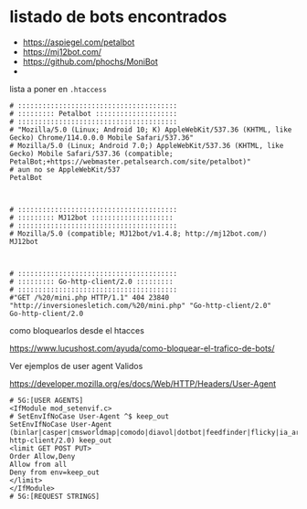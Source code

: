 # listado de bots encontrados

- https://aspiegel.com/petalbot
- https://mj12bot.com/
- https://github.com/phochs/MoniBot
- 


lista a poner en `.htaccess` 
```shell
# :::::::::::::::::::::::::::::::::::::::
# ::::::::: Petalbot ::::::::::::::::::::
# :::::::::::::::::::::::::::::::::::::::
# "Mozilla/5.0 (Linux; Android 10; K) AppleWebKit/537.36 (KHTML, like Gecko) Chrome/114.0.0.0 Mobile Safari/537.36"
# Mozilla/5.0 (Linux; Android 7.0;) AppleWebKit/537.36 (KHTML, like Gecko) Mobile Safari/537.36 (compatible; PetalBot;+https://webmaster.petalsearch.com/site/petalbot)"
# aun no se AppleWebKit/537
PetalBot



# :::::::::::::::::::::::::::::::::::::::
# ::::::::: MJ12bot ::::::::::::::::::::
# :::::::::::::::::::::::::::::::::::::::
# Mozilla/5.0 (compatible; MJ12bot/v1.4.8; http://mj12bot.com/)
MJ12bot



# :::::::::::::::::::::::::::::::::::::::
# ::::::::: Go-http-client/2.0 :::::::::
# :::::::::::::::::::::::::::::::::::::::
#"GET /%20/mini.php HTTP/1.1" 404 23840 "http://inversionesletich.com/%20/mini.php" "Go-http-client/2.0"
Go-http-client/2.0

```

como bloquearlos desde el htacces

https://www.lucushost.com/ayuda/como-bloquear-el-trafico-de-bots/



Ver ejemplos de user agent Validos

https://developer.mozilla.org/es/docs/Web/HTTP/Headers/User-Agent

```shell
# 5G:[USER AGENTS]
<IfModule mod_setenvif.c>
# SetEnvIfNoCase User-Agent ^$ keep_out
SetEnvIfNoCase User-Agent (binlar|casper|cmsworldmap|comodo|diavol|dotbot|feedfinder|flicky|ia_archiver|jakarta|kmccrew|nutch|planetwork|purebot|pycurl|skygrid|sucker|turnit|vikspider|zmeu|PetalBot|MJ12bot|Go-http-client/2.0) keep_out
<limit GET POST PUT>
Order Allow,Deny
Allow from all
Deny from env=keep_out
</limit>
</IfModule>
# 5G:[REQUEST STRINGS]
```
